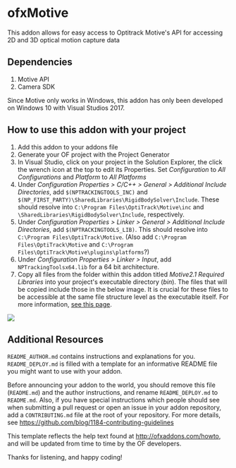 # ofxMotive

This addon allows for easy access to Optitrack Motive's API for accessing 2D and 3D optical motion capture data

## Dependencies

1. Motive API
2. Camera SDK

Since Motive only works in Windows, this addon has only been developed on Windows 10 with Visual Studios 2017.

## How to use this addon with your project

1. Add this addon to your addons file
2. Generate your OF project with the Project Generator
3. In Visual Studio, click on your project in the Solution Explorer, the click the wrench icon at the top to edit its Properties. Set *Configuration* to *All Configurations* and *Platform* to *All Platforms*
4. Under *Configuration Properties > C/C++ > General > Additional Include Directories*, add `$(NPTRACKINGTOOLS_INC)` and `$(NP_FIRST_PARTY)\SharedLibraries\RigidBodySolver\Include`. These should resolve into `C:\Program Files\OptiTrack\Motive\inc` and `\SharedLibraries\RigidBodySolver\Include`, respectively.
5. Under *Configuration Properties > Linker > General > Additional Include Directories*, add `$(NPTRACKINGTOOLS_LIB)`. This should resolve into `C:\Program Files\OptiTrack\Motive`. (Also add `C:\Program Files\OptiTrack\Motive` and `C:\Program Files\OptiTrack\Motive\plugins\platforms`?)
6. Under *Configuration Properties > Linker > Input*, add `NPTrackingToolsx64.lib` for a 64 bit architecture. 
7. Copy all files from the folder within this addon titled *Motive2.1 Required Libraries* into your project's executable directory (*bin*). The files that will be copied include those in the below image. It is crucial for these files to be accessible at the same file structure level as the executable itself. For more information, [see this page](https://v21.wiki.optitrack.com/index.php?title=Motive_API:_Quick_Start_Guide#Library_Files).

![](https://v21.wiki.optitrack.com/images/6/6a/MotiveAPI_RequiredLIB.png)


## Additional Resources

`README_AUTHOR.md` contains instructions and explanations for you.
`README_DEPLOY.md` is filled with a template for an informative README file you might want to use with your addon.

Before announcing your addon to the world, you should remove this file (`README.md`) and the author instructions, and rename `README_DEPLOY.md` to `README.md`.
Also, if you have special instructions which people should see when submitting a pull request or open an issue in your addon repository, add a `CONTRIBUTING.md` file at the root of your repository. For more details, see https://github.com/blog/1184-contributing-guidelines

This template reflects the help text found at http://ofxaddons.com/howto, and will be updated from time to time by the OF developers.

Thanks for listening, and happy coding!
